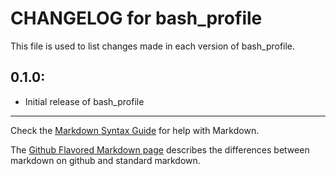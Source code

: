 # CHANGELOG for bash_profile

This file is used to list changes made in each version of bash_profile.

## 0.1.0:

* Initial release of bash_profile

- - -
Check the [Markdown Syntax Guide](http://daringfireball.net/projects/markdown/syntax) for help with Markdown.

The [Github Flavored Markdown page](http://github.github.com/github-flavored-markdown/) describes the differences between markdown on github and standard markdown.
